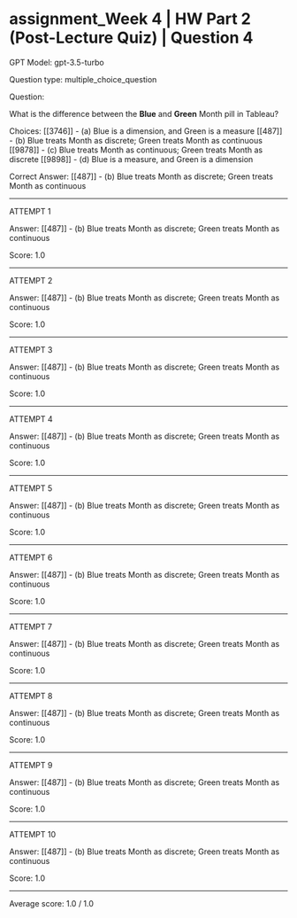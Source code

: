 # assignment_Week 4 | HW Part 2 (Post-Lecture Quiz) | Question 4

GPT Model: gpt-3.5-turbo

Question type: multiple_choice_question

Question:
<div><p>What is the difference between the <strong>Blue</strong>&nbsp;and <strong>Green</strong> Month pill in Tableau?</p></div>

Choices:
[[3746]] - (a) Blue is a dimension, and Green is a measure
[[487]] - (b) Blue treats Month as discrete; Green treats Month as continuous
[[9878]] - (c) Blue treats Month as continuous; Green treats Month as discrete
[[9898]] - (d) Blue is a measure, and Green is a dimension

Correct Answer:
[[487]] - (b) Blue treats Month as discrete; Green treats Month as continuous

****************************************

ATTEMPT 1

Answer: 
[[487]] - (b) Blue treats Month as discrete; Green treats Month as continuous

Score: 1.0

--------------------

ATTEMPT 2

Answer: 
[[487]] - (b) Blue treats Month as discrete; Green treats Month as continuous

Score: 1.0

--------------------

ATTEMPT 3

Answer: 
[[487]] - (b) Blue treats Month as discrete; Green treats Month as continuous

Score: 1.0

--------------------

ATTEMPT 4

Answer:
[[487]] - (b) Blue treats Month as discrete; Green treats Month as continuous

Score: 1.0

--------------------

ATTEMPT 5

Answer: 
[[487]] - (b) Blue treats Month as discrete; Green treats Month as continuous

Score: 1.0

--------------------

ATTEMPT 6

Answer: 
[[487]] - (b) Blue treats Month as discrete; Green treats Month as continuous

Score: 1.0

--------------------

ATTEMPT 7

Answer:
[[487]] - (b) Blue treats Month as discrete; Green treats Month as continuous

Score: 1.0

--------------------

ATTEMPT 8

Answer:
[[487]] - (b) Blue treats Month as discrete; Green treats Month as continuous

Score: 1.0

--------------------

ATTEMPT 9

Answer: 
[[487]] - (b) Blue treats Month as discrete; Green treats Month as continuous

Score: 1.0

--------------------

ATTEMPT 10

Answer: 
[[487]] - (b) Blue treats Month as discrete; Green treats Month as continuous

Score: 1.0

--------------------

Average score: 1.0 / 1.0
